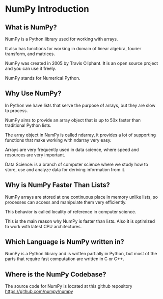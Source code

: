 # NumPy Introduction

## What is NumPy?

NumPy is a Python library used for working with arrays.

It also has functions for working in domain of linear algebra, fourier transform, and matrices.

NumPy was created in 2005 by Travis Oliphant. It is an open source project and you can use it freely.

NumPy stands for Numerical Python.

## Why Use NumPy?

In Python we have lists that serve the purpose of arrays, but they are slow to process.

NumPy aims to provide an array object that is up to 50x faster than traditional Python lists.

The array object in NumPy is called ndarray, it provides a lot of supporting functions that make working with ndarray very easy.

Arrays are very frequently used in data science, where speed and resources are very important.

Data Science: is a branch of computer science where we study how to store, use and analyze data for deriving information from it.

## Why is NumPy Faster Than Lists?

NumPy arrays are stored at one continuous place in memory unlike lists, so processes can access and manipulate them very efficiently.

This behavior is called locality of reference in computer science.

This is the main reason why NumPy is faster than lists. Also it is optimized to work with latest CPU architectures.

## Which Language is NumPy written in?

NumPy is a Python library and is written partially in Python, but most of the parts that require fast computation are written in C or C++.

## Where is the NumPy Codebase?

The source code for NumPy is located at this github repository https://github.com/numpy/numpy